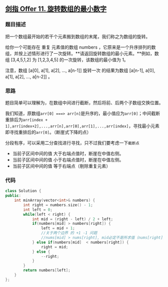 ## [剑指 Offer 11. 旋转数组的最小数字](https://leetcode.cn/problems/xuan-zhuan-shu-zu-de-zui-xiao-shu-zi-lcof/)

### 题目描述

把一个数组最开始的若干个元素搬到数组的末尾，我们称之为数组的旋转。

给你一个可能存在 重复 元素值的数组 numbers ，它原来是一个升序排列的数组，并按上述情形进行了一次旋转。**请返回旋转数组的最小元素。**例如，数组 [3,4,5,1,2] 为 [1,2,3,4,5] 的一次旋转，该数组的最小值为 1。  

注意，数组 [a[0], a[1], a[2], ..., a[n-1]] 旋转一次 的结果为数组 [a[n-1], a[0], a[1], a[2], ..., a[n-2]] 。

### 思路

题目简单可以理解为，在数组中间进行截断，然后将前、后两个子数组交换位置。

我们知道，原数组`arr[0] ===> arr[n]`是升序的，最小值应为`arr[0]`；中间截断重排后为`arr[index + 1],arr[index+2],...,arr[n],arr[0],arr[1],...,arr[index]`，寻找最小元素即寻找重排后的`arr[0]`。（断崖式下降的点）

分段有序，可以采用二分查找进行寻找，只不过我们要考虑一下`截断点`

- 当前子区间中间的值 大于右端点值时，断崖在中值右侧。
- 当前子区间中间的值 小于右端点值时，断崖在中值左侧。
- 当前子区间中间的值 等于右端点（剔除重复元素）

### 代码

```c++
class Solution {
public:
    int minArray(vector<int>& numbers) {
        int right = numbers.size() - 1;
        int left = 0;
        while(left < right) {
            int mid = (right - left) / 2 + left;
            if(numbers[mid] > numbers[right]) {
                left = mid + 1;
                //关于两个边界 的 +1 -1 问题
                //nums[mid] > nums[right], mid必定不是所求值（nums[right]比他小） 可以舍弃
            } else if(numbers[mid]  < numbers[right]) {
                right = mid;
            } else {
                --right;
            }
        }
        return numbers[left];
    }
};
```